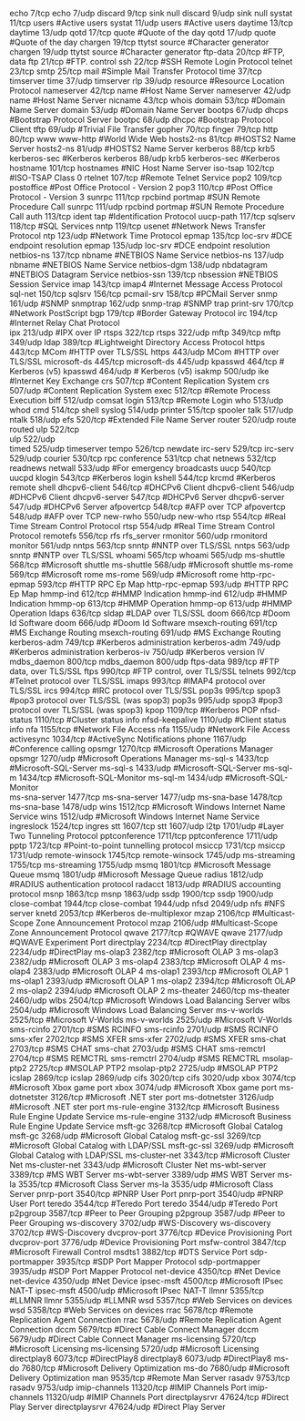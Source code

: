 echo                7/tcp
echo                7/udp
discard             9/tcp    sink null
discard             9/udp    sink null
systat             11/tcp    users                  #Active users
systat             11/udp    users                  #Active users
daytime            13/tcp
daytime            13/udp
qotd               17/tcp    quote                  #Quote of the day
qotd               17/udp    quote                  #Quote of the day
chargen            19/tcp    ttytst source          #Character generator
chargen            19/udp    ttytst source          #Character generator
ftp-data           20/tcp                           #FTP, data
ftp                21/tcp                           #FTP. control
ssh                22/tcp                           #SSH Remote Login Protocol
telnet             23/tcp
smtp               25/tcp    mail                   #Simple Mail Transfer Protocol
time               37/tcp    timserver
time               37/udp    timserver
rlp                39/udp    resource               #Resource Location Protocol
nameserver         42/tcp    name                   #Host Name Server
nameserver         42/udp    name                   #Host Name Server
nicname            43/tcp    whois
domain             53/tcp                           #Domain Name Server
domain             53/udp                           #Domain Name Server
bootps             67/udp    dhcps                  #Bootstrap Protocol Server
bootpc             68/udp    dhcpc                  #Bootstrap Protocol Client
tftp               69/udp                           #Trivial File Transfer
gopher             70/tcp
finger             79/tcp
http               80/tcp    www www-http           #World Wide Web
hosts2-ns          81/tcp                           #HOSTS2 Name Server
hosts2-ns          81/udp                           #HOSTS2 Name Server
kerberos           88/tcp    krb5 kerberos-sec      #Kerberos
kerberos           88/udp    krb5 kerberos-sec      #Kerberos
hostname          101/tcp    hostnames              #NIC Host Name Server
iso-tsap          102/tcp                           #ISO-TSAP Class 0
rtelnet           107/tcp                           #Remote Telnet Service
pop2              109/tcp    postoffice             #Post Office Protocol - Version 2
pop3              110/tcp                           #Post Office Protocol - Version 3
sunrpc            111/tcp    rpcbind portmap        #SUN Remote Procedure Call
sunrpc            111/udp    rpcbind portmap        #SUN Remote Procedure Call
auth              113/tcp    ident tap              #Identification Protocol
uucp-path         117/tcp
sqlserv           118/tcp                           #SQL Services
nntp              119/tcp    usenet                 #Network News Transfer Protocol
ntp               123/udp                           #Network Time Protocol
epmap             135/tcp    loc-srv                #DCE endpoint resolution
epmap             135/udp    loc-srv                #DCE endpoint resolution
netbios-ns        137/tcp    nbname                 #NETBIOS Name Service
netbios-ns        137/udp    nbname                 #NETBIOS Name Service
netbios-dgm       138/udp    nbdatagram             #NETBIOS Datagram Service
netbios-ssn       139/tcp    nbsession              #NETBIOS Session Service
imap              143/tcp    imap4                  #Internet Message Access Protocol
sql-net           150/tcp
sqlsrv            156/tcp
pcmail-srv        158/tcp                           #PCMail Server
snmp              161/udp                           #SNMP
snmptrap          162/udp    snmp-trap              #SNMP trap
print-srv         170/tcp                           #Network PostScript
bgp               179/tcp                           #Border Gateway Protocol
irc               194/tcp                           #Internet Relay Chat Protocol        
ipx               213/udp                           #IPX over IP
rtsps             322/tcp
rtsps             322/udp
mftp              349/tcp
mftp              349/udp
ldap              389/tcp                           #Lightweight Directory Access Protocol
https             443/tcp    MCom                   #HTTP over TLS/SSL
https             443/udp    MCom                   #HTTP over TLS/SSL
microsoft-ds      445/tcp
microsoft-ds      445/udp
kpasswd           464/tcp                           # Kerberos (v5)
kpasswd           464/udp                           # Kerberos (v5)
isakmp            500/udp    ike                    #Internet Key Exchange
crs               507/tcp                           #Content Replication System
crs               507/udp                           #Content Replication System
exec              512/tcp                           #Remote Process Execution
biff              512/udp    comsat
login             513/tcp                           #Remote Login
who               513/udp    whod
cmd               514/tcp    shell
syslog            514/udp
printer           515/tcp    spooler
talk              517/udp
ntalk             518/udp
efs               520/tcp                           #Extended File Name Server
router            520/udp    route routed
ulp               522/tcp    
ulp               522/udp    
timed             525/udp    timeserver
tempo             526/tcp    newdate
irc-serv          529/tcp
irc-serv          529/udp
courier           530/tcp    rpc
conference        531/tcp    chat
netnews           532/tcp    readnews
netwall           533/udp                           #For emergency broadcasts
uucp              540/tcp    uucpd
klogin            543/tcp                           #Kerberos login
kshell            544/tcp    krcmd                  #Kerberos remote shell
dhcpv6-client     546/tcp                           #DHCPv6 Client
dhcpv6-client     546/udp                           #DHCPv6 Client
dhcpv6-server     547/tcp                           #DHCPv6 Server
dhcpv6-server     547/udp                           #DHCPv6 Server
afpovertcp        548/tcp                           #AFP over TCP
afpovertcp        548/udp                           #AFP over TCP
new-rwho          550/udp    new-who
rtsp              554/tcp                           #Real Time Stream Control Protocol
rtsp              554/udp                           #Real Time Stream Control Protocol
remotefs          556/tcp    rfs rfs_server
rmonitor          560/udp    rmonitord
monitor           561/udp
nntps             563/tcp    snntp                  #NNTP over TLS/SSL
nntps             563/udp    snntp                  #NNTP over TLS/SSL
whoami            565/tcp
whoami            565/udp
ms-shuttle        568/tcp                           #Microsoft shuttle
ms-shuttle        568/udp                           #Microsoft shuttle
ms-rome           569/tcp                           #Microsoft rome
ms-rome           569/udp                           #Microsoft rome
http-rpc-epmap    593/tcp                           #HTTP RPC Ep Map
http-rpc-epmap    593/udp                           #HTTP RPC Ep Map
hmmp-ind          612/tcp                           #HMMP Indication
hmmp-ind          612/udp                           #HMMP Indication
hmmp-op           613/tcp                           #HMMP Operation
hmmp-op           613/udp                           #HMMP Operation
ldaps             636/tcp    sldap                  #LDAP over TLS/SSL
doom              666/tcp                           #Doom Id Software
doom              666/udp                           #Doom Id Software
msexch-routing    691/tcp                           #MS Exchange Routing
msexch-routing    691/udp                           #MS Exchange Routing
kerberos-adm      749/tcp                           #Kerberos administration
kerberos-adm      749/udp                           #Kerberos administration
kerberos-iv       750/udp                           #Kerberos version IV
mdbs_daemon       800/tcp
mdbs_daemon       800/udp
ftps-data         989/tcp                           #FTP data, over TLS/SSL
ftps              990/tcp                           #FTP control, over TLS/SSL
telnets           992/tcp                           #Telnet protocol over TLS/SSL
imaps             993/tcp                           #IMAP4 protocol over TLS/SSL
ircs              994/tcp                           #IRC protocol over TLS/SSL
pop3s             995/tcp    spop3                  #pop3 protocol over TLS/SSL (was spop3)
pop3s             995/udp    spop3                  #pop3 protocol over TLS/SSL (was spop3)
kpop             1109/tcp                           #Kerberos POP
nfsd-status      1110/tcp                           #Cluster status info
nfsd-keepalive   1110/udp                           #Client status info
nfa              1155/tcp                           #Network File Access
nfa              1155/udp                           #Network File Access
activesync       1034/tcp                           #ActiveSync Notifications
phone            1167/udp                           #Conference calling
opsmgr           1270/tcp                           #Microsoft Operations Manager
opsmgr           1270/udp                           #Microsoft Operations Manager
ms-sql-s         1433/tcp                           #Microsoft-SQL-Server 
ms-sql-s         1433/udp                           #Microsoft-SQL-Server 
ms-sql-m         1434/tcp                           #Microsoft-SQL-Monitor
ms-sql-m         1434/udp                           #Microsoft-SQL-Monitor                
ms-sna-server    1477/tcp
ms-sna-server    1477/udp
ms-sna-base      1478/tcp
ms-sna-base      1478/udp
wins             1512/tcp                           #Microsoft Windows Internet Name Service
wins             1512/udp                           #Microsoft Windows Internet Name Service
ingreslock       1524/tcp    ingres
stt              1607/tcp
stt              1607/udp
l2tp             1701/udp                           #Layer Two Tunneling Protocol
pptconference    1711/tcp
pptconference    1711/udp
pptp             1723/tcp                           #Point-to-point tunnelling protocol
msiccp           1731/tcp
msiccp           1731/udp
remote-winsock   1745/tcp
remote-winsock   1745/udp
ms-streaming     1755/tcp
ms-streaming     1755/udp
msmq             1801/tcp                           #Microsoft Message Queue
msmq             1801/udp                           #Microsoft Message Queue
radius           1812/udp                           #RADIUS authentication protocol
radacct          1813/udp                           #RADIUS accounting protocol
msnp             1863/tcp
msnp             1863/udp
ssdp             1900/tcp
ssdp             1900/udp
close-combat     1944/tcp
close-combat     1944/udp
nfsd             2049/udp    nfs                    #NFS server
knetd            2053/tcp                           #Kerberos de-multiplexor
mzap             2106/tcp                           #Multicast-Scope Zone Announcement Protocol
mzap             2106/udp                           #Multicast-Scope Zone Announcement Protocol
qwave            2177/tcp                           #QWAVE
qwave            2177/udp                           #QWAVE Experiment Port
directplay       2234/tcp                           #DirectPlay
directplay       2234/udp                           #DirectPlay
ms-olap3         2382/tcp                           #Microsoft OLAP 3
ms-olap3         2382/udp                           #Microsoft OLAP 3
ms-olap4         2383/tcp                           #Microsoft OLAP 4
ms-olap4         2383/udp                           #Microsoft OLAP 4
ms-olap1         2393/tcp                           #Microsoft OLAP 1
ms-olap1         2393/udp                           #Microsoft OLAP 1
ms-olap2         2394/tcp                           #Microsoft OLAP 2
ms-olap2         2394/udp                           #Microsoft OLAP 2
ms-theater       2460/tcp
ms-theater       2460/udp
wlbs             2504/tcp                           #Microsoft Windows Load Balancing Server
wlbs             2504/udp                           #Microsoft Windows Load Balancing Server
ms-v-worlds      2525/tcp                           #Microsoft V-Worlds 
ms-v-worlds      2525/udp                           #Microsoft V-Worlds 
sms-rcinfo       2701/tcp                           #SMS RCINFO
sms-rcinfo       2701/udp                           #SMS RCINFO
sms-xfer         2702/tcp                           #SMS XFER
sms-xfer         2702/udp                           #SMS XFER
sms-chat         2703/tcp                           #SMS CHAT
sms-chat         2703/udp                           #SMS CHAT
sms-remctrl      2704/tcp                           #SMS REMCTRL
sms-remctrl      2704/udp                           #SMS REMCTRL
msolap-ptp2      2725/tcp                           #MSOLAP PTP2
msolap-ptp2      2725/udp                           #MSOLAP PTP2
icslap           2869/tcp
icslap           2869/udp
cifs             3020/tcp
cifs             3020/udp
xbox             3074/tcp                           #Microsoft Xbox game port
xbox             3074/udp                           #Microsoft Xbox game port
ms-dotnetster    3126/tcp                           #Microsoft .NET ster port
ms-dotnetster    3126/udp                           #Microsoft .NET ster port
ms-rule-engine   3132/tcp                           #Microsoft Business Rule Engine Update Service
ms-rule-engine   3132/udp                           #Microsoft Business Rule Engine Update Service
msft-gc          3268/tcp                           #Microsoft Global Catalog
msft-gc          3268/udp                           #Microsoft Global Catalog
msft-gc-ssl      3269/tcp                           #Microsoft Global Catalog with LDAP/SSL
msft-gc-ssl      3269/udp                           #Microsoft Global Catalog with LDAP/SSL
ms-cluster-net   3343/tcp                           #Microsoft Cluster Net
ms-cluster-net   3343/udp                           #Microsoft Cluster Net
ms-wbt-server    3389/tcp                           #MS WBT Server
ms-wbt-server    3389/udp                           #MS WBT Server
ms-la            3535/tcp                           #Microsoft Class Server
ms-la            3535/udp                           #Microsoft Class Server
pnrp-port        3540/tcp                           #PNRP User Port
pnrp-port        3540/udp                           #PNRP User Port
teredo           3544/tcp                           #Teredo Port
teredo           3544/udp                           #Teredo Port
p2pgroup         3587/tcp                           #Peer to Peer Grouping
p2pgroup         3587/udp                           #Peer to Peer Grouping
ws-discovery     3702/udp                           #WS-Discovery
ws-discovery     3702/tcp                           #WS-Discovery
dvcprov-port     3776/tcp                           #Device Provisioning Port
dvcprov-port     3776/udp                           #Device Provisioning Port
msfw-control     3847/tcp                           #Microsoft Firewall Control
msdts1           3882/tcp                           #DTS Service Port
sdp-portmapper   3935/tcp                           #SDP Port Mapper Protocol
sdp-portmapper   3935/udp                           #SDP Port Mapper Protocol
net-device       4350/tcp                           #Net Device
net-device       4350/udp                           #Net Device
ipsec-msft       4500/tcp                           #Microsoft IPsec NAT-T
ipsec-msft       4500/udp                           #Microsoft IPsec NAT-T
llmnr            5355/tcp                           #LLMNR 
llmnr            5355/udp                           #LLMNR 
wsd              5357/tcp                           #Web Services on devices 
wsd              5358/tcp                           #Web Services on devices
rrac             5678/tcp                           #Remote Replication Agent Connection
rrac             5678/udp                           #Remote Replication Agent Connection
dccm             5679/tcp                           #Direct Cable Connect Manager
dccm             5679/udp                           #Direct Cable Connect Manager
ms-licensing     5720/tcp                           #Microsoft Licensing
ms-licensing     5720/udp                           #Microsoft Licensing 
directplay8      6073/tcp                           #DirectPlay8
directplay8      6073/udp                           #DirectPlay8
ms-do            7680/tcp                           #Microsoft Delivery Optimization
ms-do            7680/udp                           #Microsoft Delivery Optimization
man              9535/tcp                           #Remote Man Server
rasadv           9753/tcp
rasadv           9753/udp
imip-channels   11320/tcp                           #IMIP Channels Port
imip-channels   11320/udp                           #IMIP Channels Port
directplaysrvr  47624/tcp                           #Direct Play Server
directplaysrvr  47624/udp                           #Direct Play Server
